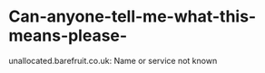 # Can-anyone-tell-me-what-this-means-please-
unallocated.barefruit.co.uk: Name or service not known
